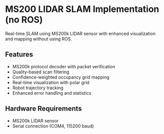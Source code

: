 # MS200 LIDAR SLAM Implementation (no ROS)

Real-time SLAM using MS200k LIDAR sensor with enhanced visualization and mapping without using ROS.

## Features
- MS200k protocol decoder with packet verification
- Quality-based scan filtering
- Confidence-weighted occupancy grid mapping
- Real-time visualization with polar grid
- Robot trajectory tracking
- Enhanced error handling and statistics

## Hardware Requirements
- MS200k LIDAR sensor
- Serial connection (COM4, 115200 baud)

